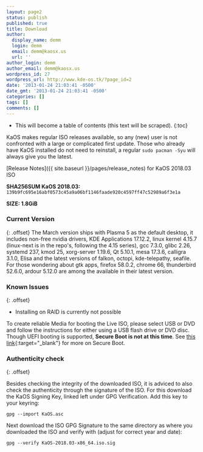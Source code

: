 ```yaml
---
layout: page2
status: publish
published: true
title: Download
author:
  display_name: demm
  login: demm
  email: demm@kaosx.us
  url: ''
author_login: demm
author_email: demm@kaosx.us
wordpress_id: 27
wordpress_url: http://www.kde-os.tk/?page_id=2
date: '2013-01-24 21:03:41 -0500'
date_gmt: '2013-01-24 21:03:41 -0500'
categories: []
tags: []
comments: []
---
```


* This will become a table of contents (this text will be scraped).
{:toc}

KaOS makes regular ISO releases available, so any (new) user is not confronted with a large or complicated first update. Those who already have KaOS installed do not need to reinstall, a regular `sudo pacman -Syu` will always give you the latest.

[Release Notes]({{ site.baseurl }}/pages/release_notes) for KaOS 2018.03 ISO

<div id="wrapper4">
<p><b>SHA256SUM KaOS 2018.03:</b> <code>139b9fc695e16abf0573c45a9a06bf1146faade920c4597ff47c52989a6f3e1a</code></p>
<p><b>SIZE: 1.8GiB</b></p>
</div>

### Current Version
{: .offset}
The March version ships with Plasma 5 as the default desktop, it includes non-free nvidia drivers, KDE Applications 17.12.2, linux kernel 4.15.7 (linux-next is in the repo's, following the 4.15 series), gcc 7.3.0, glibc 2.26, systemd 237, kmod 25, xorg-server 1.19.6, Qt 5.10.1, mesa 17.3.6, calligra 3.1.0, Elisa and the latest versions of falkon, octopi, kde-telepathy, seafile.
For those wondering about gtk apps, firefox 58.0.2, chrome 66, thunderbird 52.6.0, ardour 5.12.0 are among the available in their latest version.

### Known Issues
{: .offset}

* Installing on RAID is currently not possible

To create reliable Media for booting the Live ISO, please select USB or DVD and follow the instructions for either using a USB flash drive or DVD disc.
Though UEFI booting is supported, **Secure Boot is not at this time**.  See [this link](https://arstechnica.com/information-technology/2016/08/microsoft-secure-boot-firmware-snafu-leaks-golden-key/){:target="_blank"} for more on Secure Boot.

### Authenticity check
{: .offset}

Besides checking the integrity of the downloaded ISO, it is adviced to also check the authenticity through the signature of the ISO.  For this download the KaOS Signing Key, linked left under GPG Verification.  Add this key to your keyring:
```
gpg --import KaOS.asc
```
Next download the ISO GPG Signature to the same directory as where you downloaded the ISO and verify with (adjust for correct year and date):
```
gpg --verify KaOS-2018.03-x86_64.iso.sig
```

